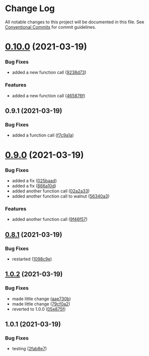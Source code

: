 # Change Log

All notable changes to this project will be documented in this file.
See [Conventional Commits](https://conventionalcommits.org) for commit guidelines.

# [0.10.0](https://github.com/gasser707/lernaTest/compare/@walnut/server@0.9.1...@walnut/server@0.10.0) (2021-03-19)


### Bug Fixes

* added a new function call ([9238d73](https://github.com/gasser707/lernaTest/commit/9238d73dad15ff64bfe6df0efeacd5188dc54f67))


### Features

* added a new function call ([465876f](https://github.com/gasser707/lernaTest/commit/465876fbf56f40a453cd2c0d53a0c500ec111f04))





## 0.9.1 (2021-03-19)


### Bug Fixes

* added a function call ([f7c9a1a](https://github.com/gasser707/lernaTest/commit/f7c9a1a5f2f77ebb56249ee5917ab249624c9213))





# [0.9.0](https://github.com/gasser707/lernaTest/compare/@walnut/server@0.8.1...@walnut/server@0.9.0) (2021-03-19)


### Bug Fixes

* added a fix ([025baad](https://github.com/gasser707/lernaTest/commit/025baadfb92c8282ab657b73dd27bd4999d41585))
* added a fix ([866a10d](https://github.com/gasser707/lernaTest/commit/866a10ddf3b56bc9b8cb4b7fe2d69cab7294c926))
* added another function call ([02a2a33](https://github.com/gasser707/lernaTest/commit/02a2a335720946911b8f9fc986228cf512f6aa10))
* added another function call to walnut ([56340a3](https://github.com/gasser707/lernaTest/commit/56340a3375c59c9c223a06ba95a8f672a01ea47c))


### Features

* added another function call ([9f46f57](https://github.com/gasser707/lernaTest/commit/9f46f5789d8dbb0b7c3f01e92fca370eb8bdd610))






## [0.8.1](https://github.com/gasser707/lernaTest/compare/@walnut/server@1.0.2...@walnut/server@0.8.1) (2021-03-19)


### Bug Fixes

* restarted ([1098c9e](https://github.com/gasser707/lernaTest/commit/1098c9e45f8579758becdef4923eb6261bd59663))





## [1.0.2](https://github.com/gasser707/lernaTest/compare/@walnut/server@1.0.1...@walnut/server@1.0.2) (2021-03-19)


### Bug Fixes

* made little change ([aae730b](https://github.com/gasser707/lernaTest/commit/aae730b156f9b7489b9a2bd67f328a6e03d5bfba))
* made little change ([79cf0a2](https://github.com/gasser707/lernaTest/commit/79cf0a222ecc966bd96fca312837d8ee45b0c694))
* reverted to 1.0.0 ([05e875f](https://github.com/gasser707/lernaTest/commit/05e875fccff449203c5a3e956fb1ea1b38945135))





## 1.0.1 (2021-03-19)


### Bug Fixes

* testing ([2fab8e7](https://github.com/gasser707/lernaTest/commit/2fab8e7451c291c4f4be1b5308b9f0a9dbc48067))
